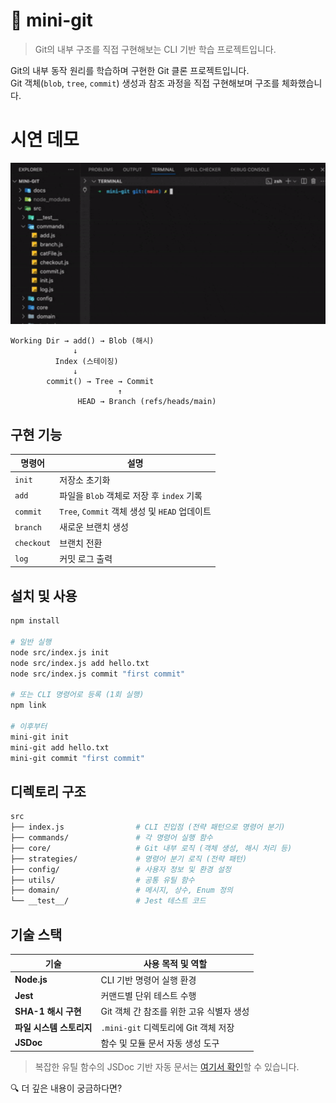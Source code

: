 # 🐙 mini-git

> Git의 내부 구조를 직접 구현해보는 CLI 기반 학습 프로젝트입니다.

Git의 내부 동작 원리를 학습하며 구현한 Git 클론 프로젝트입니다.  
Git 객체(`blob`, `tree`, `commit`) 생성과 참조 과정을 직접 구현해보며 구조를 체화했습니다.

# 시연 데모

<img src="./images/mini-git-demo.gif" width="650" alt="mini-git CLI 시연 데모" />

```plaintext
Working Dir → add() → Blob (해시)
              ↓
          Index (스테이징)
              ↓
        commit() → Tree → Commit
                        ↑
               HEAD → Branch (refs/heads/main)
```

## 구현 기능

| 명령어     | 설명                                          |
| ---------- | --------------------------------------------- |
| `init`     | 저장소 초기화                                 |
| `add`      | 파일을 `Blob` 객체로 저장 후 `index` 기록     |
| `commit`   | `Tree`, `Commit` 객체 생성 및 `HEAD` 업데이트 |
| `branch`   | 새로운 브랜치 생성                            |
| `checkout` | 브랜치 전환                                   |
| `log`      | 커밋 로그 출력                                |

## 설치 및 사용

```bash
npm install

# 일반 실행
node src/index.js init
node src/index.js add hello.txt
node src/index.js commit "first commit"

# 또는 CLI 명령어로 등록 (1회 실행)
npm link

# 이후부터
mini-git init
mini-git add hello.txt
mini-git commit "first commit"

```

## 디렉토리 구조

```bash
src
├── index.js                # CLI 진입점 (전략 패턴으로 명령어 분기)
├── commands/               # 각 명령어 실행 함수
├── core/                   # Git 내부 로직 (객체 생성, 해시 처리 등)
├── strategies/             # 명령어 분기 로직 (전략 패턴)
├── config/                 # 사용자 정보 및 환경 설정
├── utils/                  # 공통 유틸 함수
├── domain/                 # 메시지, 상수, Enum 정의
└── __test__/               # Jest 테스트 코드
```

## 기술 스택

| 기술                     | 사용 목적 및 역할                        |
| ------------------------ | ---------------------------------------- |
| **Node.js**              | CLI 기반 명령어 실행 환경                |
| **Jest**                 | 커맨드별 단위 테스트 수행                |
| **SHA-1 해시 구현**      | Git 객체 간 참조를 위한 고유 식별자 생성 |
| **파일 시스템 스토리지** | `.mini-git` 디렉토리에 Git 객체 저장     |
| **JSDoc**                | 함수 및 모듈 문서 자동 생성 도구         |

> 복잡한 유틸 함수의 JSDoc 기반 자동 문서는 [여기서 확인](https://mindaaaa.github.io/mini-git/global.html)할 수 있습니다.

🔍 더 깊은 내용이 궁금하다면?
